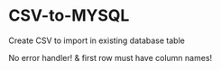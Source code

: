 # CSV-to-MYSQL
Create CSV to import in existing database table

No error handler!
& first row must have column names!


